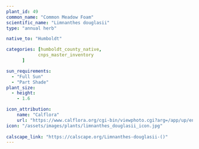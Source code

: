 ```yaml
---
plant_id: 49
common_name: "Common Meadow Foam"
scientific_name: "Limnanthes douglasii"
type: "annual herb"

native_to: "Humboldt"

categories: [humboldt_county_native,
            cnps_master_inventory
      ]

sun_requirements:
  - "Full Sun"
  - "Part Shade"
plant_size:
  - height: 
    - 1.6

icon_attribution: 
    name: "Calflora"
    url: "https://www.calflora.org/cgi-bin/viewphoto.cgi?arg=/app/up/entry/303/90955.jpg" 
icon: "/assets/images/plants/limnanthes_douglasii_icon.jpg"
 
calscape_link: "https://calscape.org/Limnanthes-douglasii-()"
---
```


